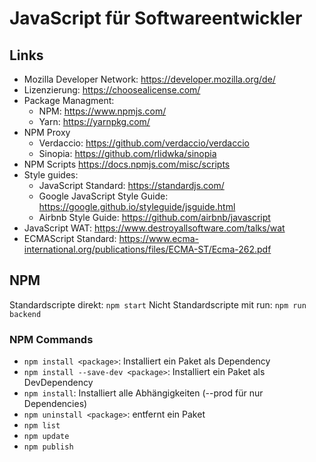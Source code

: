 # JavaScript für Softwareentwickler

## Links

- Mozilla Developer Network: https://developer.mozilla.org/de/
- Lizenzierung: https://choosealicense.com/
- Package Managment:
  - NPM: https://www.npmjs.com/
  - Yarn: https://yarnpkg.com/
- NPM Proxy
  - Verdaccio: https://github.com/verdaccio/verdaccio
  - Sinopia: https://github.com/rlidwka/sinopia
- NPM Scripts https://docs.npmjs.com/misc/scripts
- Style guides:
  - JavaScript Standard: https://standardjs.com/
  - Google JavaScript Style Guide: https://google.github.io/styleguide/jsguide.html
  - Airbnb Style Guide: https://github.com/airbnb/javascript
- JavaScript WAT: https://www.destroyallsoftware.com/talks/wat
- ECMAScript Standard: https://www.ecma-international.org/publications/files/ECMA-ST/Ecma-262.pdf

## NPM

Standardscripte direkt: `npm start`
Nicht Standardscripte mit run: `npm run backend`

### NPM Commands

- `npm install <package>`: Installiert ein Paket als Dependency
- `npm install --save-dev <package>`: Installiert ein Paket als DevDependency
- `npm install`: Installiert alle Abhängigkeiten (--prod für nur Dependencies)
- `npm uninstall <package>`: entfernt ein Paket
- `npm list`
- `npm update`
- `npm publish`
